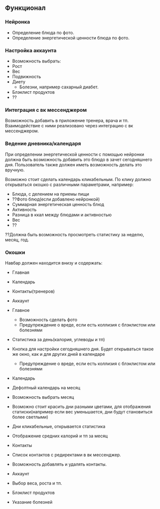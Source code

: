 ## Функционал

### Нейронка

 - Определение блюда по фото.
 - Определение энергетической ценности блюда по фото.


### Настройка аккаунта

 - Возможность выбрать:
  - Рост
  - Вес
  - Подвижность
  - Диету
    - Болезни, например сахарный диабет.
  - Блэклист продуктов
  - ??

### Интеграция с вк мессенджером

Возможность добавить в приложение тренера, врача и тп. Взаимодействие с ними реализовано через интеграцию с вк мессенджером.

### Ведение дневника/календаря

При определении энергетической ценности с помощью нейронки должна быть возможность добавить это блюдо в зачет сегодняшнего дня.
Пользователь также должен иметь возможность делать это вручную.

Возможно стоит сделать календарь кликабельным. По клику должно открываться окошко с различными параметрами, например:
 - Блюда, с делением на приемы пищи
  - ??Фото блюд(если добавлено нейронкой)
 - Суммарная энергетическая ценность блюд
 - Активность
 - Разница в ккал между блюдами и активностью 
 - Вес
 - ??

??Должна быть возможность просмотреть статистику за неделю, месяц, год.


### Окошки

Навбар должен находится внизу и содержать:
 - Главная
 - Календарь
 - Контакты(тренеров)
 - Аккаунт

 - Главное
   - Возможность сделать фото
    - Предупреждение о вреде, если есть коллизия с блэклистом или болезнями
  - Статистика за день(калория, углеводы и тп)
  - Кнопка для настройки сегодняшнего дня. Будет открываться такое же окно, как и для других дней в календаре
    - Предупреждение о вреде, если есть коллизия с блэклистом или болезнями
 - Календарь
  - Дефолтный календарь на месяц
  - Возможность выбрать месяц
  - Возможно стоит красить дни разными цветами, для отображения статиски(например если вес уменьшается, дни будут становиться более светлыми)
  - Дни кликабельные, открывается статистика
  - Отображение средних калорий и тп за месяц
 - Контакты
  - Список контактов с редиректами в вк мессенджер.
  - Возможность добавлять и удалять контакты.
 - Аккаунт
  - Выбор веса, роста и тп.
  - Блэклист продуктов
  - Указание болезней

